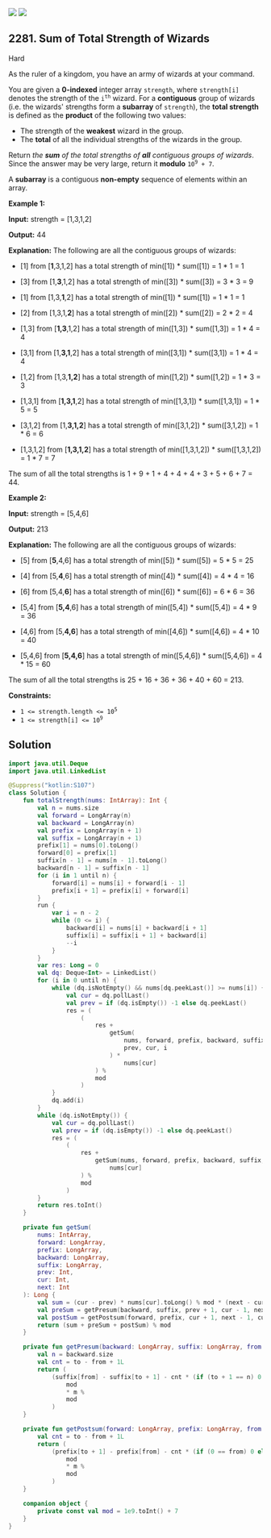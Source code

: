 [![](https://img.shields.io/github/stars/javadev/LeetCode-in-Kotlin?label=Stars&style=flat-square)](https://github.com/javadev/LeetCode-in-Kotlin)
[![](https://img.shields.io/github/forks/javadev/LeetCode-in-Kotlin?label=Fork%20me%20on%20GitHub%20&style=flat-square)](https://github.com/javadev/LeetCode-in-Kotlin/fork)

## 2281\. Sum of Total Strength of Wizards

Hard

As the ruler of a kingdom, you have an army of wizards at your command.

You are given a **0-indexed** integer array `strength`, where `strength[i]` denotes the strength of the <code>i<sup>th</sup></code> wizard. For a **contiguous** group of wizards (i.e. the wizards' strengths form a **subarray** of `strength`), the **total strength** is defined as the **product** of the following two values:

*   The strength of the **weakest** wizard in the group.
*   The **total** of all the individual strengths of the wizards in the group.

Return _the **sum** of the total strengths of **all** contiguous groups of wizards_. Since the answer may be very large, return it **modulo** <code>10<sup>9</sup> + 7</code>.

A **subarray** is a contiguous **non-empty** sequence of elements within an array.

**Example 1:**

**Input:** strength = [1,3,1,2]

**Output:** 44

**Explanation:** The following are all the contiguous groups of wizards:

- \[1] from [**1**,3,1,2] has a total strength of min([1]) \* sum([1]) = 1 \* 1 = 1

- \[3] from [1,**3**,1,2] has a total strength of min([3]) \* sum([3]) = 3 \* 3 = 9

- \[1] from [1,3,**1**,2] has a total strength of min([1]) \* sum([1]) = 1 \* 1 = 1

- \[2] from [1,3,1,**2**] has a total strength of min([2]) \* sum([2]) = 2 \* 2 = 4

- \[1,3] from [**1,3**,1,2] has a total strength of min([1,3]) \* sum([1,3]) = 1 \* 4 = 4

- \[3,1] from [1,**3,1**,2] has a total strength of min([3,1]) \* sum([3,1]) = 1 \* 4 = 4

- \[1,2] from [1,3,**1,2**] has a total strength of min([1,2]) \* sum([1,2]) = 1 \* 3 = 3

- \[1,3,1] from [**1,3,1**,2] has a total strength of min([1,3,1]) \* sum([1,3,1]) = 1 \* 5 = 5

- \[3,1,2] from [1,**3,1,2**] has a total strength of min([3,1,2]) \* sum([3,1,2]) = 1 \* 6 = 6

- \[1,3,1,2] from [**1,3,1,2**] has a total strength of min([1,3,1,2]) \* sum([1,3,1,2]) = 1 \* 7 = 7

The sum of all the total strengths is 1 + 9 + 1 + 4 + 4 + 4 + 3 + 5 + 6 + 7 = 44.

**Example 2:**

**Input:** strength = [5,4,6]

**Output:** 213

**Explanation:** The following are all the contiguous groups of wizards:

- \[5] from [**5**,4,6] has a total strength of min([5]) \* sum([5]) = 5 \* 5 = 25

- \[4] from [5,**4**,6] has a total strength of min([4]) \* sum([4]) = 4 \* 4 = 16

- \[6] from [5,4,**6**] has a total strength of min([6]) \* sum([6]) = 6 \* 6 = 36

- \[5,4] from [**5,4**,6] has a total strength of min([5,4]) \* sum([5,4]) = 4 \* 9 = 36

- \[4,6] from [5,**4,6**] has a total strength of min([4,6]) \* sum([4,6]) = 4 \* 10 = 40

- \[5,4,6] from [**5,4,6**] has a total strength of min([5,4,6]) \* sum([5,4,6]) = 4 \* 15 = 60

The sum of all the total strengths is 25 + 16 + 36 + 36 + 40 + 60 = 213.

**Constraints:**

*   <code>1 <= strength.length <= 10<sup>5</sup></code>
*   <code>1 <= strength[i] <= 10<sup>9</sup></code>

## Solution

```kotlin
import java.util.Deque
import java.util.LinkedList

@Suppress("kotlin:S107")
class Solution {
    fun totalStrength(nums: IntArray): Int {
        val n = nums.size
        val forward = LongArray(n)
        val backward = LongArray(n)
        val prefix = LongArray(n + 1)
        val suffix = LongArray(n + 1)
        prefix[1] = nums[0].toLong()
        forward[0] = prefix[1]
        suffix[n - 1] = nums[n - 1].toLong()
        backward[n - 1] = suffix[n - 1]
        for (i in 1 until n) {
            forward[i] = nums[i] + forward[i - 1]
            prefix[i + 1] = prefix[i] + forward[i]
        }
        run {
            var i = n - 2
            while (0 <= i) {
                backward[i] = nums[i] + backward[i + 1]
                suffix[i] = suffix[i + 1] + backward[i]
                --i
            }
        }
        var res: Long = 0
        val dq: Deque<Int> = LinkedList()
        for (i in 0 until n) {
            while (dq.isNotEmpty() && nums[dq.peekLast()] >= nums[i]) {
                val cur = dq.pollLast()
                val prev = if (dq.isEmpty()) -1 else dq.peekLast()
                res = (
                    (
                        res +
                            getSum(
                                nums, forward, prefix, backward, suffix,
                                prev, cur, i
                            ) *
                                nums[cur]
                        ) %
                        mod
                    )
            }
            dq.add(i)
        }
        while (dq.isNotEmpty()) {
            val cur = dq.pollLast()
            val prev = if (dq.isEmpty()) -1 else dq.peekLast()
            res = (
                (
                    res +
                        getSum(nums, forward, prefix, backward, suffix, prev, cur, n) *
                            nums[cur]
                    ) %
                    mod
                )
        }
        return res.toInt()
    }

    private fun getSum(
        nums: IntArray,
        forward: LongArray,
        prefix: LongArray,
        backward: LongArray,
        suffix: LongArray,
        prev: Int,
        cur: Int,
        next: Int
    ): Long {
        val sum = (cur - prev) * nums[cur].toLong() % mod * (next - cur) % mod
        val preSum = getPresum(backward, suffix, prev + 1, cur - 1, next - cur)
        val postSum = getPostsum(forward, prefix, cur + 1, next - 1, cur - prev)
        return (sum + preSum + postSum) % mod
    }

    private fun getPresum(backward: LongArray, suffix: LongArray, from: Int, to: Int, m: Int): Long {
        val n = backward.size
        val cnt = to - from + 1L
        return (
            (suffix[from] - suffix[to + 1] - cnt * (if (to + 1 == n) 0 else backward[to + 1]) % mod) %
                mod
                * m %
                mod
            )
    }

    private fun getPostsum(forward: LongArray, prefix: LongArray, from: Int, to: Int, m: Int): Long {
        val cnt = to - from + 1L
        return (
            (prefix[to + 1] - prefix[from] - cnt * (if (0 == from) 0 else forward[from - 1]) % mod) %
                mod
                * m %
                mod
            )
    }

    companion object {
        private const val mod = 1e9.toInt() + 7
    }
}
```